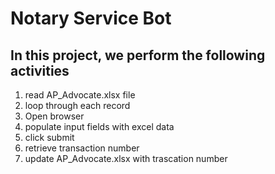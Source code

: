# Notary Service Bot
## In this project, we perform the following activities

1. read AP_Advocate.xlsx file
2. loop through each record
3. Open browser
4. populate input fields with excel data
5. click submit
6. retrieve transaction number
7. update AP_Advocate.xlsx with trascation number